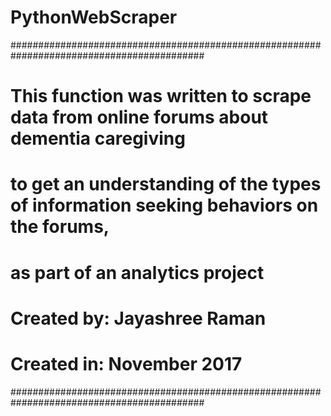 # PythonWebScraper


###########################################################################################
#   This function was written to scrape data from online forums about dementia caregiving
#   to get an understanding of the types of information seeking behaviors on the forums,
#   as part of an analytics project
#
#   Created by: Jayashree Raman
#   Created in: November 2017
###########################################################################################
